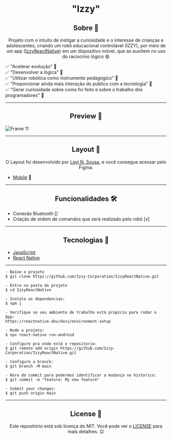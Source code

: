 <h1 align="center">"Izzy"</h1>

<h2 align="center">Sobre 📖</h2>
   
   <p align="center">
      Projeto com o intuito de instigar a curiosidade e o interesse de crianças e adolescentes, criando um robô educacional controlável (IZZY), por meio de um app (<a href="https://github.com/Izzy-Corporation/IzzyReactNative">IzzyReactNative</a>) em um dispositivo móvel, que as auxiliem no uso do raciocínio lógico 😄<br>
      
   </p>
   <p>
    ✅ "Acelerar evolução" 🚀<br>
    ✅ "Desenvolver a lógica" 👀 <br>
    ✅ "Utilizar robótica como instrumento pedagógico" 🔎<br>
    ✅ "Proporcionar ainda mais interação do publico com a tecnologia" 💪<br>
    ✅ "Gerar curiosidade sobre como foi feito e sobre o trabalho dos programadores" 📌
   </p>

---

<h2 align="center">Preview 📱</h2>

![Frame 11](https://user-images.githubusercontent.com/49461334/146681921-b147548e-deac-4412-85d3-140444554d29.png)

---

<h2 align="center">Layout 🎨</h2>

   <p align="center">
      O Layout foi desenvolvido por <a href="https://instagram.com/tiagoluchtenberg">Levi N. Sousa</a>, e você consegue acessar pelo Figma:
      
   - <a href="https://www.figma.com/file/IUwW3Ijkz2IMJCPrVtRiU6/Izzy?node-id=20%3A4">Mobile</a> 📱
   </p>

---

<h2 align="center">Funcionalidades 🛠️</h2>

- Conexão Bluetooth []
- Criação de ordem de comandos que será realizado pelo robô [x]

---

<h2 align="center">Tecnologias 🚀</h2>

- [JavaScript](https://www.javascript.com/)
- [React Native](https://reactnative.dev)

---

   ```
   - Baixe o projeto 
   $ git clone https://github.com/Izzy-Corporation/IzzyReactNative.git
   
   - Entre na pasta do projeto
   $ cd IzzyReactNative

   - Instale as dependencias:
   $ npm i
   
   - Verifique se seu ambiente de trabalho está propício para rodar o App:
   https://reactnative.dev/docs/environment-setup
   
   - Rode o projeto:
   $ npx react-native run-android 
   
   - Configure pra onde está o repositorio:
   $ git remote add origin https://github.com/Izzy-Corporation/IzzyReactNative.git
   
   - Configure a branch:
   $ git branch -M main

   - Hora do commit para podermos identificar a mudança no historico:
   $ git commit -m "feature: My new feature"

   - Submit your changes:
   $ git push origin main
   ```
---

<h2 align="center">License 📝</h2>

<p align="center">
   Este repositório está sob licença do MIT. Você pode ver o <a href="https://github.com/Izzy-Corporation/IzzyReactNative/blob/main/LICENSE.md">LICENSE</a> para mais detalhes. 😉
</p>
